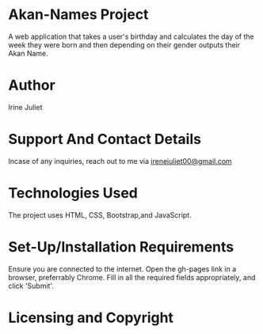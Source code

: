 # Akan-Names Project
A web application that takes a user's birthday and calculates the day of the week they were born and then depending on their gender outputs their Akan Name. 

# Author
Irine Juliet

# Support And Contact Details
Incase of any inquiries, reach out to me via irenejuliet00@gmail.com

# Technologies Used
The project uses HTML, CSS, Bootstrap,and JavaScript.

# Set-Up/Installation Requirements
Ensure you are connected to the internet.
Open the gh-pages link in a browser, preferrably Chrome.
Fill in all the required fields appropriately, and click 'Submit'.

# Licensing and Copyright


